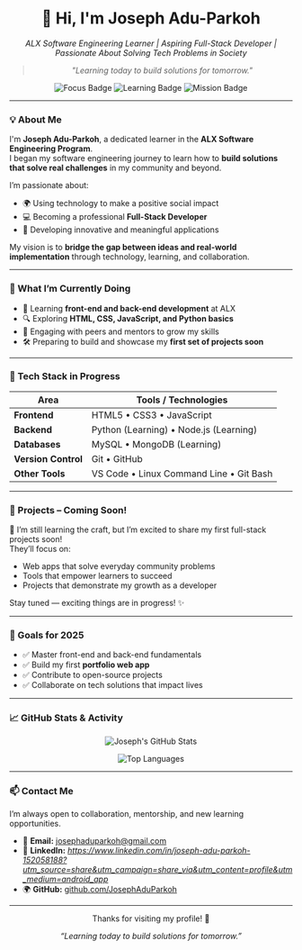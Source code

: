 <!--
Enhanced GitHub Profile README
Author: Joseph Adu-Parkoh
-->

<div align="center">

  <!-- Banner Image -->
 

  <h1>👋 Hi, I'm Joseph Adu-Parkoh</h1>
  <p><em>ALX Software Engineering Learner | Aspiring Full-Stack Developer | Passionate About Solving Tech Problems in Society</em></p>

  <!-- Personal Motto -->
  <blockquote><em>"Learning today to build solutions for tomorrow."</em></blockquote>

  <p>
    <img src="https://img.shields.io/badge/Focus-Full%20Stack%20Development-blue?style=flat-square" alt="Focus Badge" />
    <img src="https://img.shields.io/badge/Learning-ALX%20Software%20Engineering-green?style=flat-square" alt="Learning Badge" />
    <img src="https://img.shields.io/badge/Mission-Tech%20Solutions%20for%20Society-orange?style=flat-square" alt="Mission Badge" />
  </p>

</div>

---

### 💡 About Me
I'm **Joseph Adu-Parkoh**, a dedicated learner in the **ALX Software Engineering Program**.  
I began my software engineering journey to learn how to **build solutions that solve real challenges** in my community and beyond.  

I’m passionate about:
- 🌍 Using technology to make a positive social impact  
- 💻 Becoming a professional **Full-Stack Developer**  
- 🧩 Developing innovative and meaningful applications  

My vision is to **bridge the gap between ideas and real-world implementation** through technology, learning, and collaboration.

---

### 🚀 What I’m Currently Doing
- 📘 Learning **front-end and back-end development** at ALX  
- 🔍 Exploring **HTML, CSS, JavaScript, and Python basics**  
- 💬 Engaging with peers and mentors to grow my skills  
- 🛠 Preparing to build and showcase my **first set of projects soon**

---

### 🧰 Tech Stack in Progress
| Area | Tools / Technologies |
|------|----------------------|
| **Frontend** | HTML5 • CSS3 • JavaScript |
| **Backend** | Python (Learning) • Node.js (Learning) |
| **Databases** | MySQL • MongoDB (Learning) |
| **Version Control** | Git • GitHub |
| **Other Tools** | VS Code • Linux Command Line • Git Bash |

---

### 🧩 Projects – Coming Soon!
🚧 I’m still learning the craft, but I’m excited to share my first full-stack projects soon!  
They’ll focus on:
- Web apps that solve everyday community problems  
- Tools that empower learners to succeed  
- Projects that demonstrate my growth as a developer  

Stay tuned — exciting things are in progress! ✨

---

### 🎯 Goals for 2025
- ✅ Master front-end and back-end fundamentals  
- ✅ Build my first **portfolio web app**  
- ✅ Contribute to open-source projects  
- ✅ Collaborate on tech solutions that impact lives  

---

### 📈 GitHub Stats & Activity

<p align="center">
  <img src="https://github-readme-stats.vercel.app/api?username=JosephAduParkoh&show_icons=true&theme=tokyonight" alt="Joseph's GitHub Stats" />
</p>

<p align="center">
  <img src="https://github-readme-stats.vercel.app/api/top-langs/?username=JosephAduParkoh&layout=compact&theme=tokyonight" alt="Top Languages" />
</p>

---

### 📫 Contact Me
I’m always open to collaboration, mentorship, and new learning opportunities.

- 📧 **Email:** [josephaduparkoh@gmail.com](mailto:josephaduparkoh@gmail.com)  
- 💼 **LinkedIn:** *https://www.linkedin.com/in/joseph-adu-parkoh-152058188?utm_source=share&utm_campaign=share_via&utm_content=profile&utm_medium=android_app*  
- 🌍 **GitHub:** [github.com/JosephAduParkoh](https://github.com/JosephAduParkoh)

---

<div align="center">
  <p>Thanks for visiting my profile! 🌟</p>
  <p><em>“Learning today to build solutions for tomorrow.”</em></p>
</div>
